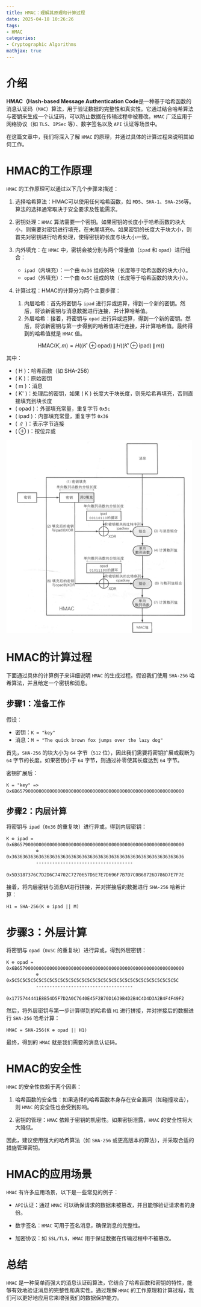 ```yaml
---
title: HMAC：理解其原理和计算过程
date: 2025-04-18 10:26:26
tags:
- HMAC
categories:
- Cryptographic Algorithms
mathjax: true
---
```


# 介绍

**HMAC（Hash-based Message Authentication Code**是一种基于哈希函数的消息认证码（`MAC`）算法，用于验证数据的完整性和真实性。它通过结合哈希算法与密钥来生成一个认证码，可以防止数据在传输过程中被篡改。`HMAC` 广泛应用于网络协议（如 `TLS`、`IPSec` 等）、数字签名以及 `API` 认证等场景中。

在这篇文章中，我们将深入了解 `HMAC` 的原理，并通过具体的计算过程来说明其如何工作。
<!--more-->

# HMAC的工作原理

`HMAC` 的工作原理可以通过以下几个步骤来描述：
1. 选择哈希算法：HMAC可以使用任何哈希函数，如 `MD5`、`SHA-1`、`SHA-256`等。算法的选择通常取决于安全要求及性能需求。

2. 密钥处理：`HMAC` 算法需要一个密钥。如果密钥的长度小于哈希函数的块大小，则需要对密钥进行填充，在末尾填充`0`。如果密钥的长度大于块大小，则首先对密钥进行哈希处理，使得密钥的长度与块大小一致。

3. 内外填充：在 `HMAC` 中，密钥会被分别与两个常量值（`ipad` 和 `opad`）进行组合：
    - `ipad`（内填充）：一个由 `0x36` 组成的块（长度等于哈希函数的块大小）。
    - `opad`（外填充）：一个由 `0x5C` 组成的块（长度等于哈希函数的块大小）。

4. 计算过程：HMAC的计算分为两个主要步骤：
    1. 内层哈希：首先将密钥与 `ipad` 进行异或运算，得到一个新的密钥。然后，将该新密钥与消息数据进行连接，并计算哈希值。
    2. 外层哈希：接着，将密钥与 `opad` 进行异或运算，得到一个新的密钥。然后，将该新密钥与第一步得到的哈希值进行连接，并计算哈希值。最终得到的哈希值就是 `HMAC` 值。

$$
\mathrm{HMAC}(K, m) = H\left((K' \oplus \text{opad}) \,\|\, H\left((K' \oplus \text{ipad}) \,\|\, m\right)\right)
$$

其中：

- \( H \)：哈希函数（如 SHA-256）
- \( K \)：原始密钥
- \( m \)：消息
- \( K' \)：处理后的密钥，如果 \( K \) 长度大于块长度，则先哈希再填充，否则直接填充到块长度
- \( $\text{opad}$ \)：外部填充常量，重复字节 `0x5c`
- \( $\text{ipad}$ \)：内部填充常量，重复字节 `0x36`
- \( $\|$ \)：表示字节连接
- \( $\oplus$ \)：按位异或


![hmac](../../images/hmac.png)

# HMAC的计算过程
下面通过具体的计算例子来详细说明 `HMAC` 的生成过程。假设我们使用 `SHA-256` 哈希算法，并且给定一个密钥和消息。

## 步骤1：准备工作
假设：

- 密钥：`K = "key"`
- 消息：`M = "The quick brown fox jumps over the lazy dog"`


首先，`SHA-256` 的块大小为 `64` 字节（`512` 位），因此我们需要将密钥扩展或截断为 `64` 字节的长度。如果密钥小于 `64` 字节，则通过补零使其长度达到 `64` 字节。

密钥扩展后：
```
K = "key" => 0x6B65790000000000000000000000000000000000000000000000000000000000
```

## 步骤2：内层计算
将密钥与 `ipad`（`0x36` 的重复块）进行异或，得到内层密钥：

```
K ⊕ ipad = 0x6B65790000000000000000000000000000000000000000000000000000000000
           ⊕ 0x3636363636363636363636363636363636363636363636363636363636363636
           ------------------------------------
           0x5D3187376C7D2D6C74702C7270657D6E7E7D696F7B7D7C0B68726D786D7E7F7E

```

接着，将内层密钥与消息M进行拼接，并对拼接后的数据进行 `SHA-256` 哈希计算：

```
H1 = SHA-256(K ⊕ ipad || M)
```

# 步骤3：外层计算
将密钥与 `opad`（`0x5C` 的重复块）进行异或，得到外层密钥：

```
K ⊕ opad = 0x6B65790000000000000000000000000000000000000000000000000000000000
           ⊕ 0x5C5C5C5C5C5C5C5C5C5C5C5C5C5C5C5C5C5C5C5C5C5C5C5C5C5C5C5C5C5C5C
           ------------------------------------
           0x1775744441E8B54D5F7D2A0C7640E45F2B70D1639B4D2B4C4D4D3A2B4F4F49F2
```
然后，将外层密钥与第一步计算得到的哈希值 `H1` 进行拼接，并对拼接后的数据进行 `SHA-256` 哈希计算：
```
HMAC = SHA-256(K ⊕ opad || H1)
```

最终，得到的 `HMAC` 就是我们需要的消息认证码。

# HMAC的安全性
`HMAC` 的安全性依赖于两个因素：

1. 哈希函数的安全性：如果选择的哈希函数本身存在安全漏洞（如碰撞攻击），则 `HMAC` 的安全性也会受到影响。

2. 密钥的管理：`HMAC` 依赖于密钥的机密性。如果密钥泄露，`HMAC` 的安全性将大大降低。

因此，建议使用强大的哈希算法（如 `SHA-256` 或更高版本的算法），并采取合适的措施管理密钥。

# HMAC的应用场景

`HMAC` 有许多应用场景，以下是一些常见的例子：

- `API`认证：通过 `HMAC` 可以确保请求的数据未被篡改，并且能够验证请求者的身份。

- 数字签名：`HMAC` 可用于签名消息，确保消息的完整性。

- 加密协议：如 `SSL/TLS`，`HMAC` 用于保证数据在传输过程中不被篡改。

# 总结
`HMAC` 是一种简单而强大的消息认证码算法，它结合了哈希函数和密钥的特性，能够有效地验证消息的完整性和真实性。通过理解 `HMAC` 的工作原理和计算过程，我们可以更好地应用它来增强我们的数据保护能力。
